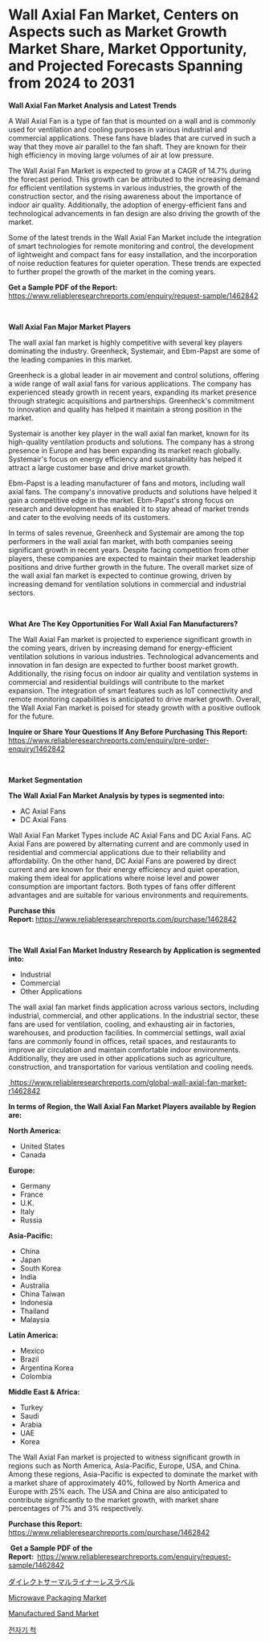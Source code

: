 <p><h1>Wall Axial Fan Market, Centers on Aspects such as Market Growth Market Share, Market Opportunity, and Projected Forecasts Spanning from 2024 to 2031</h1></p><p><strong>Wall Axial Fan Market Analysis and Latest Trends</strong></p>
<p><p>A Wall Axial Fan is a type of fan that is mounted on a wall and is commonly used for ventilation and cooling purposes in various industrial and commercial applications. These fans have blades that are curved in such a way that they move air parallel to the fan shaft. They are known for their high efficiency in moving large volumes of air at low pressure.</p><p>The Wall Axial Fan Market is expected to grow at a CAGR of 14.7% during the forecast period. This growth can be attributed to the increasing demand for efficient ventilation systems in various industries, the growth of the construction sector, and the rising awareness about the importance of indoor air quality. Additionally, the adoption of energy-efficient fans and technological advancements in fan design are also driving the growth of the market.</p><p>Some of the latest trends in the Wall Axial Fan Market include the integration of smart technologies for remote monitoring and control, the development of lightweight and compact fans for easy installation, and the incorporation of noise reduction features for quieter operation. These trends are expected to further propel the growth of the market in the coming years.</p></p>
<p><strong>Get a Sample PDF of the Report:&nbsp;</strong> <a href="https://www.reliableresearchreports.com/enquiry/request-sample/1462842">https://www.reliableresearchreports.com/enquiry/request-sample/1462842</a></p>
<p>&nbsp;</p>
<p><strong>Wall Axial Fan Major Market Players</strong></p>
<p><p>The wall axial fan market is highly competitive with several key players dominating the industry. Greenheck, Systemair, and Ebm-Papst are some of the leading companies in this market.</p><p>Greenheck is a global leader in air movement and control solutions, offering a wide range of wall axial fans for various applications. The company has experienced steady growth in recent years, expanding its market presence through strategic acquisitions and partnerships. Greenheck's commitment to innovation and quality has helped it maintain a strong position in the market.</p><p>Systemair is another key player in the wall axial fan market, known for its high-quality ventilation products and solutions. The company has a strong presence in Europe and has been expanding its market reach globally. Systemair's focus on energy efficiency and sustainability has helped it attract a large customer base and drive market growth.</p><p>Ebm-Papst is a leading manufacturer of fans and motors, including wall axial fans. The company's innovative products and solutions have helped it gain a competitive edge in the market. Ebm-Papst's strong focus on research and development has enabled it to stay ahead of market trends and cater to the evolving needs of its customers.</p><p>In terms of sales revenue, Greenheck and Systemair are among the top performers in the wall axial fan market, with both companies seeing significant growth in recent years. Despite facing competition from other players, these companies are expected to maintain their market leadership positions and drive further growth in the future. The overall market size of the wall axial fan market is expected to continue growing, driven by increasing demand for ventilation solutions in commercial and industrial sectors.</p></p>
<p>&nbsp;</p>
<p><strong>What Are The Key Opportunities For Wall Axial Fan Manufacturers?</strong></p>
<p><p>The Wall Axial Fan market is projected to experience significant growth in the coming years, driven by increasing demand for energy-efficient ventilation solutions in various industries. Technological advancements and innovation in fan design are expected to further boost market growth. Additionally, the rising focus on indoor air quality and ventilation systems in commercial and residential buildings will contribute to the market expansion. The integration of smart features such as IoT connectivity and remote monitoring capabilities is anticipated to drive market growth. Overall, the Wall Axial Fan market is poised for steady growth with a positive outlook for the future.</p></p>
<p><strong>Inquire or Share Your Questions If Any Before Purchasing This Report:</strong> <a href="https://www.reliableresearchreports.com/enquiry/pre-order-enquiry/1462842">https://www.reliableresearchreports.com/enquiry/pre-order-enquiry/1462842</a></p>
<p>&nbsp;</p>
<p><strong>Market Segmentation</strong></p>
<p><strong>The Wall Axial Fan Market Analysis by types is segmented into:</strong></p>
<p><ul><li>AC Axial Fans</li><li>DC Axial Fans</li></ul></p>
<p><p>Wall Axial Fan Market Types include AC Axial Fans and DC Axial Fans. AC Axial Fans are powered by alternating current and are commonly used in residential and commercial applications due to their reliability and affordability. On the other hand, DC Axial Fans are powered by direct current and are known for their energy efficiency and quiet operation, making them ideal for applications where noise level and power consumption are important factors. Both types of fans offer different advantages and are suitable for various environments and requirements.</p></p>
<p><strong>Purchase this Report:&nbsp;</strong><a href="https://www.reliableresearchreports.com/purchase/1462842">https://www.reliableresearchreports.com/purchase/1462842</a></p>
<p>&nbsp;</p>
<p><strong>The Wall Axial Fan Market Industry Research by Application is segmented into:</strong></p>
<p><ul><li>Industrial</li><li>Commercial</li><li>Other Applications</li></ul></p>
<p><p>The wall axial fan market finds application across various sectors, including industrial, commercial, and other applications. In the industrial sector, these fans are used for ventilation, cooling, and exhausting air in factories, warehouses, and production facilities. In commercial settings, wall axial fans are commonly found in offices, retail spaces, and restaurants to improve air circulation and maintain comfortable indoor environments. Additionally, they are used in other applications such as agriculture, construction, and transportation for various ventilation and cooling needs.</p></p>
<p><a href="https://www.reliableresearchreports.com/global-wall-axial-fan-market-r1462842">&nbsp;https://www.reliableresearchreports.com/global-wall-axial-fan-market-r1462842</a></p>
<p><strong>In terms of Region, the Wall Axial Fan Market Players available by Region are:</strong></p>
<p>
    <p> <strong> North America: </strong>
        <ul>
            <li>United States</li>
            <li>Canada</li>
        </ul>
        </p> 
    <p> <strong> Europe: </strong>
        <ul>
            <li>Germany</li>
            <li>France</li>
            <li>U.K.</li>
            <li>Italy</li>
            <li>Russia</li>
        </ul>
        </p> 
    <p> <strong> Asia-Pacific: </strong>
        <ul>
            <li>China</li>
            <li>Japan</li>
            <li>South Korea</li>
            <li>India</li>
            <li>Australia</li>
            <li>China Taiwan</li>
            <li>Indonesia</li>
            <li>Thailand</li>
            <li>Malaysia</li>
        </ul>
        </p> 
    <p> <strong> Latin America: </strong>
        <ul>
            <li>Mexico</li>
            <li>Brazil</li>
            <li>Argentina Korea</li>
            <li>Colombia</li>
        </ul>
        </p> 
    <p> <strong> Middle East & Africa: </strong>
        <ul>
            <li>Turkey</li>
            <li>Saudi</li>
            <li>Arabia</li>
            <li>UAE</li>
            <li>Korea</li>
        </ul>
    </p>
    </p>
<p><p>The Wall Axial Fan market is projected to witness significant growth in regions such as North America, Asia-Pacific, Europe, USA, and China. Among these regions, Asia-Pacific is expected to dominate the market with a market share of approximately 40%, followed by North America and Europe with 25% each. The USA and China are also anticipated to contribute significantly to the market growth, with market share percentages of 7% and 3% respectively.</p></p>
<p><strong>Purchase this Report: </strong><a href="https://www.reliableresearchreports.com/purchase/1462842">https://www.reliableresearchreports.com/purchase/1462842</a></p>
<p>&nbsp;<strong>Get a Sample PDF of the Report:&nbsp;&nbsp;</strong><a href="https://www.reliableresearchreports.com/enquiry/request-sample/1462842">https://www.reliableresearchreports.com/enquiry/request-sample/1462842</a></p>
<p><strong></strong></p>
<p><p><a href="https://github.com/ppmazlotr77499/Market-Research-Report-List-1/blob/main/191943930740.md">ダイレクトサーマルライナーレスラベル</a></p><p><a href="https://www.linkedin.com/pulse/microwave-packaging-market-analysis-size-global-industry-overview-p9o7c?trackingId=7vp2tjiJyAPLQC3EnJ%2B7ug%3D%3D">Microwave Packaging Market</a></p><p><a href="https://www.linkedin.com/pulse/manufactured-sand-market-research-report-reveals-latest-trends-csbtc?trackingId=dTmoUc7NtE923aReR6bV6w%3D%3D">Manufactured Sand Market</a></p><p><a href="https://medium.com/@francescaove76856/%EC%A0%84%EA%B8%B0%EC%9E%90%EA%B8%B0-%EC%B2%99-%EC%8B%9C%EC%9E%A5-%EB%B6%84%EC%84%9D-%EA%B8%80%EB%A1%9C%EB%B2%8C-%EC%82%B0%EC%97%85-%EC%A0%84%EB%A7%9D-%EB%B0%8F-%EC%98%88%EC%B8%A1-2024%EB%85%84%EB%B6%80%ED%84%B0-2031%EB%85%84-95981cab828c">전자기 척</a></p></p>